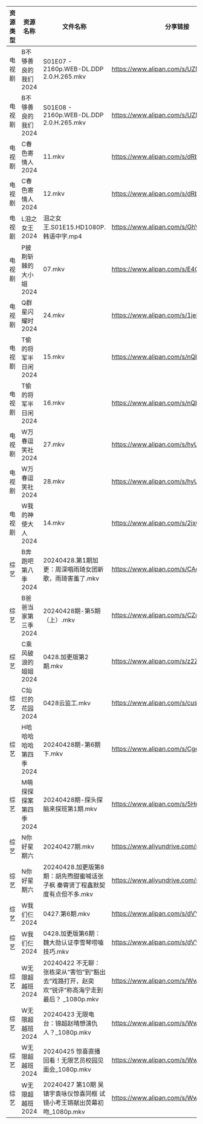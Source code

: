 | 资源类型 | 资源名称          | 文件名称                                                        | 分享链接                                      | 更新时间                |
| ---- | ------------- | ----------------------------------------------------------- | ----------------------------------------- | ------------------- |
| 电视剧  | B不够善良的我们2024  | S01E07 - 2160p.WEB-DL.DDP 2.0.H.265.mkv                     | https://www.alipan.com/s/UZMkGzPSvAV      | 2024-04-28 00:05:04 |
| 电视剧  | B不够善良的我们2024  | S01E08 - 2160p.WEB-DL.DDP 2.0.H.265.mkv                     | https://www.alipan.com/s/UZMkGzPSvAV      | 2024-04-28 00:05:04 |
| 电视剧  | C春色寄情人2024    | 11.mkv                                                      | https://www.alipan.com/s/dRbJ8pTesfi      | 2024-04-28 00:05:18 |
| 电视剧  | C春色寄情人2024    | 12.mkv                                                      | https://www.alipan.com/s/dRbJ8pTesfi      | 2024-04-28 00:05:18 |
| 电视剧  | L泪之女王2024     | 泪之女王.S01E15.HD1080P.韩语中字.mp4                                | https://www.alipan.com/s/GhYLZdpMfQz      | 2024-04-28 00:05:31 |
| 电视剧  | P披荆斩棘的大小姐2024 | 07.mkv                                                      | https://www.alipan.com/s/E4CZ6JppfTo      | 2024-04-28 14:08:33 |
| 电视剧  | Q群星闪耀时2024    | 24.mkv                                                      | https://www.alipan.com/s/1jeEZrfywxW      | 2024-04-28 14:08:36 |
| 电视剧  | T偷的将军半日闲2024  | 15.mkv                                                      | https://www.alipan.com/s/nQbHvpp9ZPm      | 2024-04-28 14:09:17 |
| 电视剧  | T偷的将军半日闲2024  | 16.mkv                                                      | https://www.alipan.com/s/nQbHvpp9ZPm      | 2024-04-28 14:09:16 |
| 电视剧  | W万春逗笑社2024    | 27.mkv                                                      | https://www.alipan.com/s/hyUUC7HUFp6      | 2024-04-28 14:09:20 |
| 电视剧  | W万春逗笑社2024    | 28.mkv                                                      | https://www.alipan.com/s/hyUUC7HUFp6      | 2024-04-28 14:09:20 |
| 电视剧  | W我的神使大人2024   | 14.mkv                                                      | https://www.alipan.com/s/2jxG7oHMFse      | 2024-04-28 14:09:28 |
| 综艺   | B奔跑吧第八季2024   | 20240428.第1期加更：周深唱雨琦女团新歌，雨琦害羞了.mkv                          | https://www.alipan.com/s/CAcGkk8vZXT      | 2024-04-28 16:06:48 |
| 综艺   | B爸爸当家第三季2024  | 20240428期-第5期（上）.mkv                                        | https://www.alipan.com/s/CZcWZGAe35k      | 2024-04-28 16:06:50 |
| 综艺   | C乘风破浪的姐姐2024  | 0428.加更版第2期.mkv                                             | https://www.alipan.com/s/z2ZQFhKX5nR      | 2024-04-28 14:09:57 |
| 综艺   | C灿烂的花园2024    | 0428云监工.mkv                                                 | https://www.alipan.com/s/cusw5oJaLFV      | 2024-04-28 14:10:01 |
| 综艺   | H哈哈哈哈哈第四季2024 | 20240428期-第6期下.mkv                                          | https://www.alipan.com/s/CgezbEPvmVp      | 2024-04-28 14:10:09 |
| 综艺   | M萌探探探案第四季2024 | 20240428期-探头探脑来探班第1期.mkv                                    | https://www.alipan.com/s/5HmvNkxmnwZ      | 2024-04-28 14:10:28 |
| 综艺   | N你好星期六        | 20240427期.mkv                                               | https://www.aliyundrive.com/s/QGPr3eRo3pE | 2024-04-28 00:07:17 |
| 综艺   | N你好星期六        | 20240428.加更版第8期：胡先煦甜蜜喊话张子枫 秦霄贤丁程鑫默契度有点但不多.mkv               | https://www.aliyundrive.com/s/QGPr3eRo3pE | 2024-04-28 14:10:32 |
| 综艺   | W我们仨2024      | 0427.第6期.mkv                                                | https://www.alipan.com/s/dVYhFcy3TMz      | 2024-04-28 00:07:31 |
| 综艺   | W我们仨2024      | 0428.加更版第6期：魏大勋认证李雪琴唠嗑技巧.mkv                                | https://www.alipan.com/s/dVYhFcy3TMz      | 2024-04-28 14:10:45 |
| 综艺   | W无限超越班2024    | 20240422 不无聊：张栋梁从“害怕”到“豁出去”戏路打开，赵奕欢“锐评”称高海宁走到最后？ _1080p.mkv | https://www.alipan.com/s/Wwex7BWuJFP      | 2024-04-28 00:07:35 |
| 综艺   | W无限超越班2024    | 20240423 无限电台：锦超赵晴想演仇人？_1080p.mkv                           | https://www.alipan.com/s/Wwex7BWuJFP      | 2024-04-28 00:07:34 |
| 综艺   | W无限超越班2024    | 20240425 惊喜直播回看！无限艺员校园见面会_1080p.mkv                         | https://www.alipan.com/s/Wwex7BWuJFP      | 2024-04-28 00:07:34 |
| 综艺   | W无限超越班2024    | 20240427 第10期 吴镇宇袁咏仪惊喜同框 试镜小考王锵献出荧幕初吻_1080p.mkv             | https://www.alipan.com/s/Wwex7BWuJFP      | 2024-04-28 00:07:34 |
